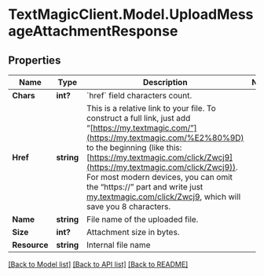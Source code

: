 # TextMagicClient.Model.UploadMessageAttachmentResponse
## Properties

Name | Type | Description | Notes
------------ | ------------- | ------------- | -------------
**Chars** | **int?** | &#x60;href&#x60; field characters count.  | 
**Href** | **string** | This is a relative link to your file. To construct a full link, just add “[https://my.textmagic.com/”](https://my.textmagic.com/%E2%80%9D) to the beginning (like this: [https://my.textmagic.com/click/Zwcj9](https://my.textmagic.com/click/Zwcj9)). For most modern devices, you can omit the “https://” part and write just [my.textmagic.com/click/Zwcj9](https://my.textmagic.com/click/Zwcj9), which will save you 8 characters.  | 
**Name** | **string** | File name of the uploaded file.  | 
**Size** | **int?** | Attachment size in bytes. | 
**Resource** | **string** | Internal file name | 

[[Back to Model list]](../README.md#documentation-for-models) [[Back to API list]](../README.md#documentation-for-api-endpoints) [[Back to README]](../README.md)

